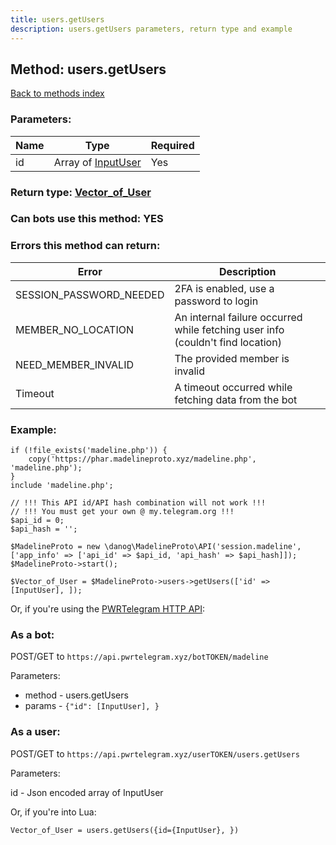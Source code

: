 ```yaml
---
title: users.getUsers
description: users.getUsers parameters, return type and example
---
```

## Method: users.getUsers  
[Back to methods index](index.md)


### Parameters:

| Name     |    Type       | Required |
|----------|---------------|----------|
|id|Array of [InputUser](../types/InputUser.md) | Yes|


### Return type: [Vector\_of\_User](../types/User.md)

### Can bots use this method: **YES**


### Errors this method can return:

| Error    | Description   |
|----------|---------------|
|SESSION_PASSWORD_NEEDED|2FA is enabled, use a password to login|
|MEMBER_NO_LOCATION|An internal failure occurred while fetching user info (couldn't find location)|
|NEED_MEMBER_INVALID|The provided member is invalid|
|Timeout|A timeout occurred while fetching data from the bot|


### Example:


```
if (!file_exists('madeline.php')) {
    copy('https://phar.madelineproto.xyz/madeline.php', 'madeline.php');
}
include 'madeline.php';

// !!! This API id/API hash combination will not work !!!
// !!! You must get your own @ my.telegram.org !!!
$api_id = 0;
$api_hash = '';

$MadelineProto = new \danog\MadelineProto\API('session.madeline', ['app_info' => ['api_id' => $api_id, 'api_hash' => $api_hash]]);
$MadelineProto->start();

$Vector_of_User = $MadelineProto->users->getUsers(['id' => [InputUser], ]);
```

Or, if you're using the [PWRTelegram HTTP API](https://pwrtelegram.xyz):

### As a bot:

POST/GET to `https://api.pwrtelegram.xyz/botTOKEN/madeline`

Parameters:

* method - users.getUsers
* params - `{"id": [InputUser], }`



### As a user:

POST/GET to `https://api.pwrtelegram.xyz/userTOKEN/users.getUsers`

Parameters:

id - Json encoded  array of InputUser




Or, if you're into Lua:

```
Vector_of_User = users.getUsers({id={InputUser}, })
```

